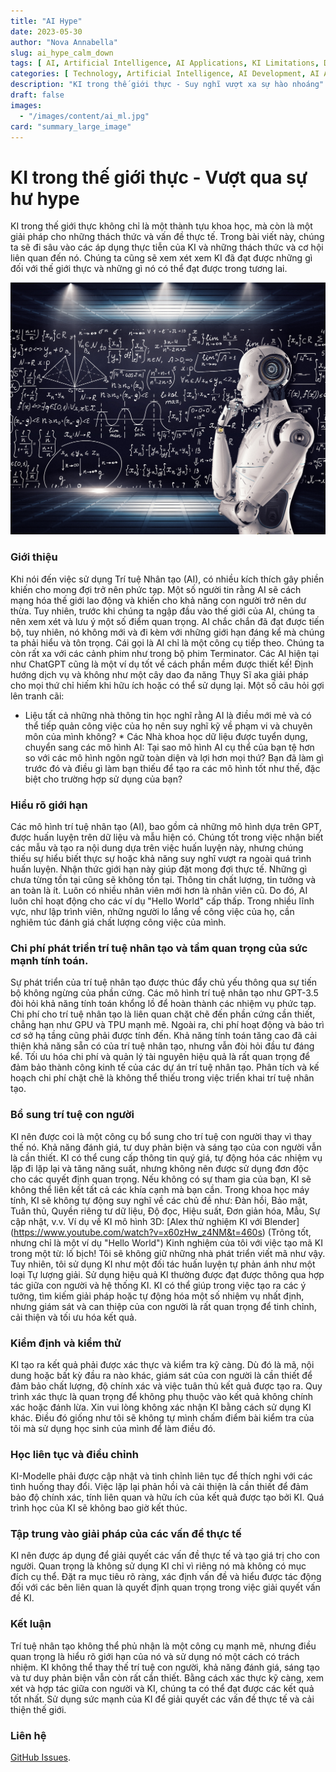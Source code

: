 ```yaml
---
title: "AI Hype"
date: 2023-05-30
author: "Nova Annabella"
slug: ai_hype_calm_down
tags: [ AI, Artificial Intelligence, AI Applications, KI Limitations, Development, Validation, Collaboration, Continuous Learning, Problem Solving ]
categories: [ Technology, Artificial Intelligence, AI Development, AI Applications ]
description: "KI trong thế giới thực - Suy nghĩ vượt xa sự hào nhoáng"
draft: false
images:
  - "/images/content/ai_ml.jpg"
card: "summary_large_image"
---
```




# KI trong thế giới thực - Vượt qua sự hư hype
KI trong thế giới thực không chỉ là một thành tựu khoa học, mà còn là một giải pháp cho những thách thức và vấn đề thực tế. Trong bài viết này, chúng ta sẽ đi sâu vào các áp dụng thực tiễn của KI và những thách thức và cơ hội liên quan đến nó. Chúng ta cũng sẽ xem xét xem KI đã đạt được những gì đối với thế giới thực và những gì nó có thể đạt được trong tương lai.

[![ai_ml](/images/content/ai_ml.jpg)](https://en.wikipedia.org/wiki/Weak_artificial_intelligence)

### Giới thiệu

Khi nói đến việc sử dụng Trí tuệ Nhân tạo (AI), có nhiều kích thích gây phiền khiến cho mong đợi trở nên phức tạp. Một
số người tin rằng AI sẽ cách mạng hóa thế giới lao động và khiến cho khả năng con người trở nên dư thừa. Tuy nhiên,
trước khi chúng ta ngập đầu vào thế giới của AI, chúng ta nên xem xét và lưu ý một số điểm quan trọng. AI chắc chắn đã
đạt được tiến bộ, tuy nhiên, nó không mới và đi kèm với những giới hạn đáng kể mà chúng ta phải hiểu và tôn trọng. Cái
gọi là AI chỉ là một công cụ tiếp theo. Chúng ta còn rất xa với các cảnh phim như trong bộ phim Terminator. Các AI hiện
tại như ChatGPT cũng là một ví dụ tốt về cách phần mềm được thiết kế! Định hướng dịch vụ và không như một cây dao đa
năng Thụy Sĩ aka giải pháp cho mọi thứ chỉ hiếm khi hữu ích hoặc có thể sử dụng lại. Một số câu hỏi gợi lên tranh cãi:
* Liệu tất cả những nhà thông tin học nghĩ rằng AI là điều mới mẻ và có thể tiếp quản công việc của họ nên suy nghĩ kỹ
về phạm vi và chuyên môn của mình không? * Các Nhà khoa học dữ liệu được tuyển dụng, chuyển sang các mô hình AI: Tại sao
mô hình AI cụ thể của bạn tệ hơn so với các mô hình ngôn ngữ toàn diện và lợi hơn mọi thứ? Bạn đã làm gì trước đó và
điều gì làm bạn thiếu để tạo ra các mô hình tốt như thế, đặc biệt cho trường hợp sử dụng của bạn?

### Hiểu rõ giới hạn

Các mô hình trí tuệ nhân tạo (AI), bao gồm cả những mô hình dựa trên GPT, được huấn luyện trên dữ liệu và mẫu hiện có.
Chúng tốt trong việc nhận biết các mẫu và tạo ra nội dung dựa trên việc huấn luyện này, nhưng chúng thiếu sự hiểu biết
thực sự hoặc khả năng suy nghĩ vượt ra ngoài quá trình huấn luyện. Nhận thức giới hạn này giúp đặt mong đợi thực tế.
Những gì chưa từng tồn tại cũng sẽ không tồn tại. Thông tin chất lượng, tin tưởng và an toàn là ít. Luôn có nhiều nhân
viên mới hơn là nhân viên cũ. Do đó, AI luôn chỉ hoạt động cho các ví dụ "Hello World" cấp thấp. Trong nhiều lĩnh vực,
như lập trình viên, những người lo lắng về công việc của họ, cần nghiêm túc đánh giá chất lượng công việc của mình.

### Chi phí phát triển trí tuệ nhân tạo và tầm quan trọng của sức mạnh tính toán.

Sự phát triển của trí tuệ nhân tạo được thúc đẩy chủ yếu thông qua sự tiến bộ không ngừng của phần cứng. Các mô hình trí
tuệ nhân tạo như GPT-3.5 đòi hỏi khả năng tính toán khổng lồ để hoàn thành các nhiệm vụ phức tạp. Chi phí cho trí tuệ
nhân tạo là liên quan chặt chẽ đến phần cứng cần thiết, chẳng hạn như GPU và TPU mạnh mẽ. Ngoài ra, chi phí hoạt động và
bảo trì cơ sở hạ tầng cũng phải được tính đến. Khả năng tính toán tăng cao đã cải thiện khả năng sẵn có của trí tuệ nhân
tạo, nhưng vẫn đòi hỏi đầu tư đáng kể. Tối ưu hóa chi phí và quản lý tài nguyên hiệu quả là rất quan trọng để đảm bảo
thành công kinh tế của các dự án trí tuệ nhân tạo. Phân tích và kế hoạch chi phí chặt chẽ là không thể thiếu trong việc
triển khai trí tuệ nhân tạo.

### Bổ sung trí tuệ con người

KI nên được coi là một công cụ bổ sung cho trí tuệ con người thay vì thay thế nó. Khả năng đánh giá, tư duy phản biện và
sáng tạo của con người vẫn là cần thiết. KI có thể cung cấp thông tin quý giá, tự động hóa các nhiệm vụ lặp đi lặp lại
và tăng năng suất, nhưng không nên được sử dụng đơn độc cho các quyết định quan trọng. Nếu không có sự tham gia của bạn,
KI sẽ không thể liên kết tất cả các khía cạnh mà bạn cần. Trong khoa học máy tính, KI sẽ không tự động suy nghĩ về các
chủ đề như: Đàn hồi, Bảo mật, Tuân thủ, Quyền riêng tư dữ liệu, Độ đọc, Hiệu suất, Đơn giản hóa, Mẫu, Sự cập nhật, v.v.
Ví dụ về KI mô hình 3D: [Alex thử nghiệm KI với Blender] (https://www.youtube.com/watch?v=x60zHw_z4NM&t=460s) (Trông
tốt, nhưng chỉ là một ví dụ "Hello World") Kinh nghiệm của tôi với việc tạo mã KI trong một từ: lố bịch! Tôi sẽ không
giữ những nhà phát triển viết mã như vậy. Tuy nhiên, tôi sử dụng KI như một đối tác huấn luyện tự phản ánh như một loại
Tự lượng giải. Sử dụng hiệu quả KI thường được đạt được thông qua hợp tác giữa con người và hệ thống KI. KI có thể giúp
trong việc tạo ra các ý tưởng, tìm kiếm giải pháp hoặc tự động hóa một số nhiệm vụ nhất định, nhưng giám sát và can
thiệp của con người là rất quan trọng để tinh chỉnh, cải thiện và tối ưu hóa kết quả.

### Kiểm định và kiểm thử

KI tạo ra kết quả phải được xác thực và kiểm tra kỹ càng. Dù đó là mã, nội dung hoặc bất kỳ đầu ra nào khác, giám sát
của con người là cần thiết để đảm bảo chất lượng, độ chính xác và việc tuân thủ kết quả được tạo ra. Quy trình xác thực
là quan trọng để không phụ thuộc vào kết quả không chính xác hoặc đánh lừa. Xin vui lòng không xác nhận KI bằng cách sử
dụng KI khác. Điều đó giống như tôi sẽ không tự mình chấm điểm bài kiểm tra của tôi mà sử dụng học sinh của mình để làm
điều đó.

### Học liên tục và điều chỉnh

KI-Modelle phải được cập nhật và tinh chỉnh liên tục để thích nghi với các tình huống thay đổi. Việc lặp lại phản hồi và
cải thiện là cần thiết để đảm bảo độ chính xác, tính liên quan và hữu ích của kết quả được tạo bởi KI. Quá trình học của
KI sẽ không bao giờ kết thúc.

### Tập trung vào giải pháp của các vấn đề thực tế

KI nên được áp dụng để giải quyết các vấn đề thực tế và tạo giá trị cho con người. Quan trọng là không sử dụng KI chỉ vì
riêng nó mà không có mục đích cụ thể. Đặt ra mục tiêu rõ ràng, xác định vấn đề và hiểu được tác động đối với các bên
liên quan là quyết định quan trọng trong việc giải quyết vấn đề KI.

### Kết luận

Trí tuệ nhân tạo không thể phủ nhận là một công cụ mạnh mẽ, nhưng điều quan trọng là hiểu rõ giới hạn của nó và sử dụng
nó một cách có trách nhiệm. KI không thể thay thế trí tuệ con người, khả năng đánh giá, sáng tạo và tư duy phản biện vẫn
còn rất cần thiết. Bằng cách xác thực kỹ càng, xem xét và hợp tác giữa con người và KI, chúng ta có thể đạt được các kết
quả tốt nhất. Sử dụng sức mạnh của KI để giải quyết các vấn đề thực tế và cải thiện thế giới.

### Liên hệ

[GitHub Issues](https://github.com/NovaAnnabella/the_unspoken/issues/new/choose).
